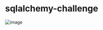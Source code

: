 # sqlalchemy-challenge



![image](https://github.com/YaredHaile/sqlalchemy-challenge/assets/142150544/6d48dd9e-84d0-462e-888a-dc468621e45c)
